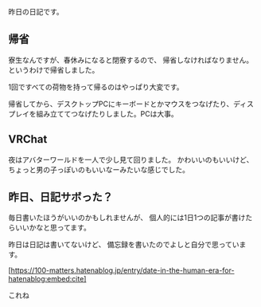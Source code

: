 昨日の日記です。

## 帰省

寮生なんですが、春休みになると閉寮するので、
帰省しなければなりません。
というわけで帰省しました。

1回ですべての荷物を持って帰るのはやっぱり大変です。

帰省してから、デスクトップPCにキーボードとかマウスをつなげたり、ディスプレイを組み立ててつなげたりしました。PCは大事。

## VRChat

夜はアバターワールドを一人で少し見て回りました。
かわいいのもいいけど、ちょっと男の子っぽいのもいいなーみたいな感じでした。

## 昨日、日記サボった？

毎日書いたほうがいいのかもしれませんが、
個人的には1日1つの記事が書けたらいいかなと思ってます。

昨日は日記は書いてないけど、
備忘録を書いたのでよしと自分で思っています。

[https://100-matters.hatenablog.jp/entry/date-in-the-human-era-for-hatenablog:embed:cite]

これね
